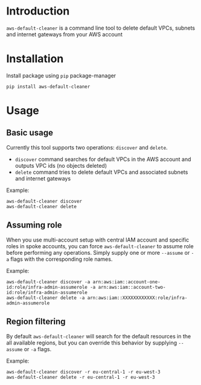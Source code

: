 # Introduction

`aws-default-cleaner` is a command line tool to delete default VPCs, subnets and internet gateways from your AWS account

# Installation

Install package using `pip` package-manager

``` shell
pip install aws-default-cleaner
```

# Usage

## Basic usage

Currently this tool supports two operations: `discover` and `delete`.

- `discover` command searches for default VPCs in the AWS account and outputs VPC ids (no objects deleted)
- `delete` command tries to delete default VPCs and associated subnets and internet gateways

Example:
``` shell
aws-default-cleaner discover
aws-default-cleaner delete
```

## Assuming role

When you use multi-account setup with central IAM account and specific roles in spoke accounts, you can force `aws-default-cleaner` to assume role before performing any operations. Simply supply one or more `--assume` or `-a` flags with the corresponding role names.

Example:
``` shell
aws-default-cleaner discover -a arn:aws:iam::account-one-id:role/infra-admin-assumerole -a arn:aws:iam::account-two-id:role/infra-admin-assumerole
aws-default-cleaner delete -a arn:aws:iam::XXXXXXXXXXXX:role/infra-admin-assumerole
```

## Region filtering

By default `aws-default-cleaner` will search for the default resources in the all available regions, but you can override this behavior by supplying `--assume` or `-a` flags.

Example:
``` shell
aws-default-cleaner discover -r eu-central-1 -r eu-west-3
aws-default-cleaner delete -r eu-central-1 -r eu-west-3
```
